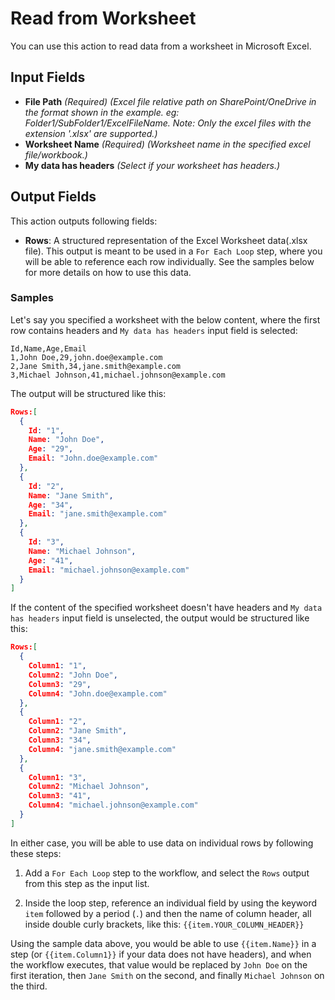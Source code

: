 # Read from Worksheet

You can use this action to read data from a worksheet in Microsoft Excel.

## Input Fields

- **File Path** *(Required)* *(Excel file relative path on SharePoint/OneDrive in the format shown in the example. eg: Folder1/SubFolder1/ExcelFileName. Note: Only the excel files with the extension '.xlsx' are supported.)*
- **Worksheet Name** *(Required)* *(Worksheet name in the specified excel file/workbook.)*
- **My data has headers** *(Select if your worksheet has headers.)*

## Output Fields

This action outputs following fields:
- **Rows**: A structured representation of the Excel Worksheet data(.xlsx file). This output is meant to be used in a `For Each Loop` step, where you will be able to reference each row individually. See the samples below for more details on how to use this data.

### Samples

Let's say you specified a worksheet with the below content, where the first row contains headers and `My data has headers` input field is selected:

```XLSX(Excel)
Id,Name,Age,Email
1,John Doe,29,john.doe@example.com
2,Jane Smith,34,jane.smith@example.com
3,Michael Johnson,41,michael.johnson@example.com
```

The output will be structured like this:

```JSON
Rows:[
  {
    Id: "1",
    Name: "John Doe",
    Age: "29",
    Email: "John.doe@example.com"
  },
  {
    Id: "2",
    Name: "Jane Smith",
    Age: "34",
    Email: "jane.smith@example.com"
  },
  {
    Id: "3",
    Name: "Michael Johnson",
    Age: "41",
    Email: "michael.johnson@example.com"
  }
]
```

If the content of the specified worksheet doesn't have headers and `My data has headers` input field is unselected, the output would be structured like this:

```JSON
Rows:[
  {
    Column1: "1",
    Column2: "John Doe",
    Column3: "29",
    Column4: "John.doe@example.com"
  },
  {
    Column1: "2",
    Column2: "Jane Smith",
    Column3: "34",
    Column4: "jane.smith@example.com"
  },
  {
    Column1: "3",
    Column2: "Michael Johnson",
    Column3: "41",
    Column4: "michael.johnson@example.com"
  }
]
```

In either case, you will be able to use data on individual rows by following these steps: 

  1. Add a `For Each Loop` step to the workflow, and select the `Rows` output from this step as the input list.

  2. Inside the loop step, reference an individual field by using the keyword `item` followed by a period (`.`) and then the name of column header, all inside double curly brackets, like this: `{{item.YOUR_COLUMN_HEADER}}`

Using the sample data above, you would be able to use `{{item.Name}}` in a step (or `{{item.Column1}}` if your data does not have headers), and when the workflow executes, that value would be replaced by `John Doe` on the first iteration, then `Jane Smith` on the second, and finally `Michael Johnson` on the third.
